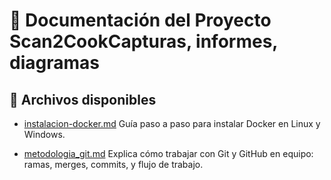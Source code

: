 # 📘 Documentación del Proyecto Scan2CookCapturas, informes, diagramas

## 📂 Archivos disponibles
- [instalacion-docker.md](instalacion_docker.md)
Guía paso a paso para instalar Docker en Linux y Windows.

- [metodologia_git.md](metodologia_git.md)
Explica cómo trabajar con Git y GitHub en equipo: ramas, merges, commits, y flujo de trabajo.


